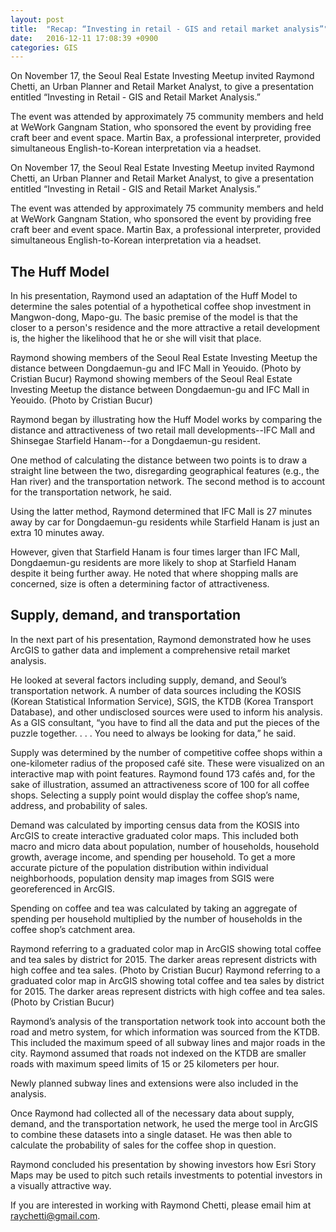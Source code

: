 ```yaml
---
layout: post
title:  "Recap: “Investing in retail - GIS and retail market analysis”"
date:   2016-12-11 17:08:39 +0900
categories: GIS
---
```

On November 17, the Seoul Real Estate Investing Meetup invited Raymond Chetti, an Urban Planner and Retail Market Analyst, to give a presentation entitled “Investing in Retail - GIS and Retail Market Analysis.”

The event was attended by approximately 75 community members and held at WeWork Gangnam Station, who sponsored the event by providing free craft beer and event space. Martin Bax, a professional interpreter, provided simultaneous English-to-Korean interpretation via a headset.

On November 17, the Seoul Real Estate Investing Meetup invited Raymond Chetti, an Urban Planner and Retail Market Analyst, to give a presentation entitled “Investing in Retail - GIS and Retail Market Analysis.”

The event was attended by approximately 75 community members and held at WeWork Gangnam Station, who sponsored the event by providing free craft beer and event space. Martin Bax, a professional interpreter, provided simultaneous English-to-Korean interpretation via a headset.

## The Huff Model
In his presentation, Raymond used an adaptation of the Huff Model to determine the sales potential of a hypothetical coffee shop investment in Mangwon-dong, Mapo-gu. The basic premise of the model is that the closer to a person's residence and the more attractive a retail development is, the higher the likelihood that he or she will visit that place.

Raymond showing members of the Seoul Real Estate Investing Meetup the distance between Dongdaemun-gu and IFC Mall in Yeouido.&nbsp;(Photo by Cristian Bucur)
Raymond showing members of the Seoul Real Estate Investing Meetup the distance between Dongdaemun-gu and IFC Mall in Yeouido. (Photo by Cristian Bucur)

Raymond began by illustrating how the Huff Model works by comparing the distance and attractiveness of two retail mall developments--IFC Mall and Shinsegae Starfield Hanam--for a Dongdaemun-gu resident.

One method of calculating the distance between two points is to draw a straight line between the two, disregarding geographical features (e.g., the Han river) and the transportation network. The second method is to account for the transportation network, he said.

Using the latter method, Raymond determined that IFC Mall is 27 minutes away by car for Dongdaemun-gu residents while Starfield Hanam is just an extra 10 minutes away.

However, given that Starfield Hanam is four times larger than IFC Mall, Dongdaemun-gu residents are more likely to shop at Starfield Hanam despite it being further away. He noted that where shopping malls are concerned, size is often a determining factor of attractiveness.

## Supply, demand, and transportation
In the next part of his presentation, Raymond demonstrated how he uses ArcGIS to gather data and implement a comprehensive retail market analysis.

He looked at several factors including supply, demand, and Seoul’s transportation network. A number of data sources including the KOSIS (Korean Statistical Information Service), SGIS, the KTDB (Korea Transport Database), and other undisclosed sources were used to inform his analysis. As a GIS consultant, “you have to find all the data and put the pieces of the puzzle together. . . . You need to always be looking for data,” he said.

Supply was determined by the number of competitive coffee shops within a one-kilometer radius of the proposed café site. These were visualized on an interactive map with point features. Raymond found 173 cafés and, for the sake of illustration, assumed an attractiveness score of 100 for all coffee shops. Selecting a supply point would display the coffee shop’s name, address, and probability of sales.

Demand was calculated by importing census data from the KOSIS into ArcGIS to create interactive graduated color maps. This included both macro and micro data about population, number of households, household growth, average income, and spending per household. To get a more accurate picture of the population distribution within individual neighborhoods, population density map images from SGIS were georeferenced in ArcGIS.

Spending on coffee and tea was calculated by taking an aggregate of spending per household multiplied by the number of households in the coffee shop’s catchment area.

Raymond referring to a graduated color map in ArcGIS showing total coffee and tea sales by district for 2015. The darker areas represent districts with high coffee and tea sales.&nbsp;(Photo by Cristian Bucur)
Raymond referring to a graduated color map in ArcGIS showing total coffee and tea sales by district for 2015. The darker areas represent districts with high coffee and tea sales. (Photo by Cristian Bucur)

Raymond’s analysis of the transportation network took into account both the road and metro system, for which information was sourced from the KTDB. This included the maximum speed of all subway lines and major roads in the city. Raymond assumed that roads not indexed on the KTDB are smaller roads with maximum speed limits of 15 or 25 kilometers per hour.

Newly planned subway lines and extensions were also included in the analysis.

Once Raymond had collected all of the necessary data about supply, demand, and the transportation network, he used the merge tool in ArcGIS to combine these datasets into a single dataset. He was then able to calculate the probability of sales for the coffee shop in question.

Raymond concluded his presentation by showing investors how Esri Story Maps may be used to pitch such retails investments to potential investors in a visually attractive way.

If you are interested in working with Raymond Chetti, please email him at raychetti@gmail.com.
